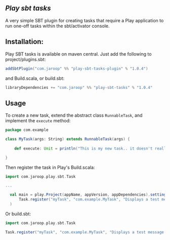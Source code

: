 *Play sbt tasks*
------------------------------------------------
A very simple SBT plugin for creating tasks that require a Play application to run one-off tasks within the sbt/activator console.

Installation:
-------------
Play SBT tasks is available on maven central. Just add the following to project/plugins.sbt:

``` scala
addSbtPlugin("com.jaroop" %% "play-sbt-tasks-plugin" % "1.0.4")
```

and Build.scala, or build.sbt:

``` scala
libraryDependencies += "com.jaroop" %% "play-sbt-tasks" % "1.0.4"
```

Usage
-----

To create a new task, extend the abstract class `RunnableTask`, and implement the `execute` method:

``` scala
package com.example

class MyTask(args: String) extends RunnableTask(args) {
	
	def execute: Unit = println("This is my new task.. it doesn't really do anything.")

}
```

Then register the task in Play's Build.scala:

``` scala
import com.jaroop.play.sbt.Task

...

  val main = play.Project(appName, appVersion, appDependencies).settings(
      Task.register("myTask", "com.example.MyTask", "Displays a test message.")
  )
```

Or build.sbt:

``` scala
import com.jaroop.play.sbt.Task

Task.register("myTask", "com.example.MyTask", "Displays a test message.")
```